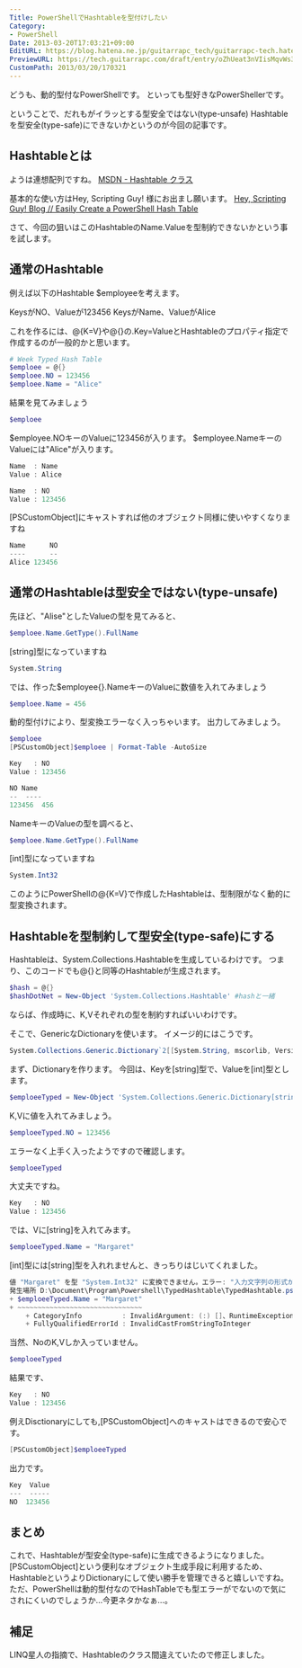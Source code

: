 ```yaml
---
Title: PowerShellでHashtableを型付けしたい
Category:
- PowerShell
Date: 2013-03-20T17:03:21+09:00
EditURL: https://blog.hatena.ne.jp/guitarrapc_tech/guitarrapc-tech.hatenablog.com/atom/entry/6802418398340423907
PreviewURL: https://tech.guitarrapc.com/draft/entry/oZhUeat3nVIisMqvWs3ZyDPz3bI
CustomPath: 2013/03/20/170321
---
```


<!--
Date: 2013-03-20T17:03:21+09:00
URL: https://tech.guitarrapc.com/entry/2013/03/20/170321
-->

どうも、動的型付なPowerShellです。
といっても型好きなPowerShellerです。

ということで、だれもがイラッとする型安全ではない(type-unsafe) Hashtableを型安全(type-safe)にできないかというのが今回の記事です。



## Hashtableとは
ようは連想配列ですね。
[MSDN - Hashtable クラス]("http://msdn.microsoft.com/ja-jp/library/system.collections.hashtable(v=vs.80).aspx")

基本的な使い方はHey, Scripting Guy! 様にお出まし願います。
[Hey, Scripting Guy! Blog // Easily Create a PowerShell Hash Table]("http://blogs.technet.com/b/heyscriptingguy/archive/2011/10/15/automatically-create-a-powershell-hash-table-10-15-11.aspx")

さて、今回の狙いはこのHashtableのName.Valueを型制約できないかという事を試します。

## 通常のHashtable
例えば以下のHashtable $employeeを考えます。

KeysがNO、Valueが123456
KeysがName、ValueがAlice

これを作るには、@{K=V}や@{}の.Key=ValueとHashtableのプロパティ指定で作成するのが一般的かと思います。

```ps1
# Week Typed Hash Table
$emploee = @{}
$emploee.NO = 123456
$emploee.Name = "Alice"
```


結果を見てみましょう

```ps1
$emploee
```


$employee.NOキーのValueに123456が入ります。
$employee.NameキーのValueには"Alice"が入ります。

```ps1
Name  : Name
Value : Alice

Name  : NO
Value : 123456
```


[PSCustomObject]にキャストすれば他のオブジェクト同様に使いやすくなりますね

```ps1
Name      NO
----      --
Alice 123456
```



## 通常のHashtableは型安全ではない(type-unsafe)
先ほど、"Alise"としたValueの型を見てみると、

```ps1
$emploee.Name.GetType().FullName
```


[string]型になっていますね

```ps1
System.String
```


では、作った$employee{}.NameキーのValueに数値を入れてみましょう

```ps1
$emploee.Name = 456
```


動的型付けにより、型変換エラーなく入っちゃいます。
出力してみましょう。

```ps1
$emploee
[PSCustomObject]$emploee | Format-Table -AutoSize
```



```ps1
Key   : NO
Value : 123456
```


```ps1
NO Name
--  ----
123456  456
```


NameキーのValueの型を調べると、

```ps1
$emploee.Name.GetType().FullName
```


[int]型になっていますね

```ps1
System.Int32
```

このようにPowerShellの@{K=V}で作成したHashtableは、型制限がなく動的に型変換されます。

## Hashtableを型制約して型安全(type-safe)にする
Hashtableは、System.Collections.Hashtableを生成しているわけです。
つまり、このコードでも@{}と同等のHashtableが生成されます。

```ps1
$hash = @{}
$hashDotNet = New-Object 'System.Collections.Hashtable' #hashと一緒
```


ならば、作成時に、K,Vそれぞれの型を制約すればいいわけです。

そこで、GenericなDictionaryを使います。
イメージ的にはこうです。

```ps1
System.Collections.Generic.Dictionary`2[[System.String, mscorlib, Version=4.0.0.0, Culture=neutral, PublicKeyToken=b77a5c561934e089],[System.Int32, mscorlib, Version=4.0.0.0, Culture=neutral, PublicKeyToken=b77a5c561934e089]]
```


まず、Dictionaryを作ります。
今回は、Keyを[string]型で、Valueを[int]型とします。

```ps1
$emploeeTyped = New-Object 'System.Collections.Generic.Dictionary[string, int]'
```


K,Vに値を入れてみましょう。

```ps1
$emploeeTyped.NO = 123456
```


エラーなく上手く入ったようですので確認します。

```ps1
$emploeeTyped
```


大丈夫ですね。

```ps1
Key   : NO
Value : 123456
```


では、Vに[string]を入れてみます。

```ps1
$emploeeTyped.Name = "Margaret"
```


[int]型には[string]型を入れれませんと、きっちりはじいてくれました。

```ps1
値 "Margaret" を型 "System.Int32" に変換できません。エラー: "入力文字列の形式が正しくありません。"
発生場所 D:\Document\Program\Powershell\TypedHashtable\TypedHashtable.ps1:17 文字:1
+ $emploeeTyped.Name = "Margaret"
+ ~~~~~~~~~~~~~~~~~~~~~~~~~~~~~~~
	+ CategoryInfo          : InvalidArgument: (:) []、RuntimeException
	+ FullyQualifiedErrorId : InvalidCastFromStringToInteger
```


当然、NoのK,Vしか入っていません。

```ps1
$emploeeTyped
```


結果です、

```ps1
Key   : NO
Value : 123456
```


例えDisctionaryにしても,[PSCustomObject]へのキャストはできるので安心です。

```ps1
[PSCustomObject]$emploeeTyped
```


出力です。

```ps1
Key  Value
---  -----
NO  123456
```


## まとめ
これで、Hashtableが型安全(type-safe)に生成できるようになりました。
[PSCustomObject]という便利なオブジェクト生成手段に利用するため、HashtableというよりDictionaryにして使い勝手を管理できると嬉しいですね。
ただ、PowerShellは動的型付なのでHashTableでも型エラーがでないので気にされにくいのでしょうか…今更ネタかなぁ…。

## 補足
LINQ星人の指摘で、Hashtableのクラス間違えていたので修正しました。
